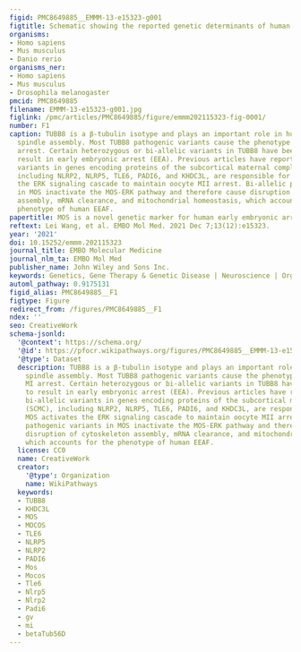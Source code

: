 ```yaml
---
figid: PMC8649885__EMMM-13-e15323-g001
figtitle: Schematic showing the reported genetic determinants of human EEA and EEAF
organisms:
- Homo sapiens
- Mus musculus
- Danio rerio
organisms_ner:
- Homo sapiens
- Mus musculus
- Drosophila melanogaster
pmcid: PMC8649885
filename: EMMM-13-e15323-g001.jpg
figlink: /pmc/articles/PMC8649885/figure/emmm202115323-fig-0001/
number: F1
caption: TUBB8 is a β‐tubulin isotype and plays an important role in human oocyte
  spindle assembly. Most TUBB8 pathogenic variants cause the phenotype of oocyte MI
  arrest. Certain heterozygous or bi‐allelic variants in TUBB8 have been shown to
  result in early embryonic arrest (EEA). Previous articles have reported that bi‐allelic
  variants in genes encoding proteins of the subcortical maternal complex (SCMC),
  including NLRP2, NLRP5, TLE6, PADI6, and KHDC3L, are responsible for EEA. MOS activates
  the ERK signaling cascade to maintain oocyte MII arrest. Bi‐allelic pathogenic variants
  in MOS inactivate the MOS‐ERK pathway and therefore cause disruption of cytoskeleton
  assembly, mRNA clearance, and mitochondrial homeostasis, which accounts for the
  phenotype of human EEAF.
papertitle: MOS is a novel genetic marker for human early embryonic arrest and fragmentation.
reftext: Lei Wang, et al. EMBO Mol Med. 2021 Dec 7;13(12):e15323.
year: '2021'
doi: 10.15252/emmm.202115323
journal_title: EMBO Molecular Medicine
journal_nlm_ta: EMBO Mol Med
publisher_name: John Wiley and Sons Inc.
keywords: Genetics, Gene Therapy & Genetic Disease | Neuroscience | Organelles
automl_pathway: 0.9175131
figid_alias: PMC8649885__F1
figtype: Figure
redirect_from: /figures/PMC8649885__F1
ndex: ''
seo: CreativeWork
schema-jsonld:
  '@context': https://schema.org/
  '@id': https://pfocr.wikipathways.org/figures/PMC8649885__EMMM-13-e15323-g001.html
  '@type': Dataset
  description: TUBB8 is a β‐tubulin isotype and plays an important role in human oocyte
    spindle assembly. Most TUBB8 pathogenic variants cause the phenotype of oocyte
    MI arrest. Certain heterozygous or bi‐allelic variants in TUBB8 have been shown
    to result in early embryonic arrest (EEA). Previous articles have reported that
    bi‐allelic variants in genes encoding proteins of the subcortical maternal complex
    (SCMC), including NLRP2, NLRP5, TLE6, PADI6, and KHDC3L, are responsible for EEA.
    MOS activates the ERK signaling cascade to maintain oocyte MII arrest. Bi‐allelic
    pathogenic variants in MOS inactivate the MOS‐ERK pathway and therefore cause
    disruption of cytoskeleton assembly, mRNA clearance, and mitochondrial homeostasis,
    which accounts for the phenotype of human EEAF.
  license: CC0
  name: CreativeWork
  creator:
    '@type': Organization
    name: WikiPathways
  keywords:
  - TUBB8
  - KHDC3L
  - MOS
  - MOCOS
  - TLE6
  - NLRP5
  - NLRP2
  - PADI6
  - Mos
  - Mocos
  - Tle6
  - Nlrp5
  - Nlrp2
  - Padi6
  - gv
  - mi
  - betaTub56D
---
```

